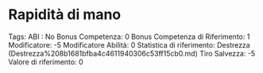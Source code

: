 # Rapidità di mano

Tags: ABI
: No
Bonus Competenza: 0
Bonus Competenza di Riferimento: 1
Modificatore: -5
Modificatore  Abilità: 0
Statistica di riferimento: Destrezza (Destrezza%208b1681bfba4c4611940306c53ff15cb0.md)
Tiro Salvezza: -5
Valore di riferimento: 0